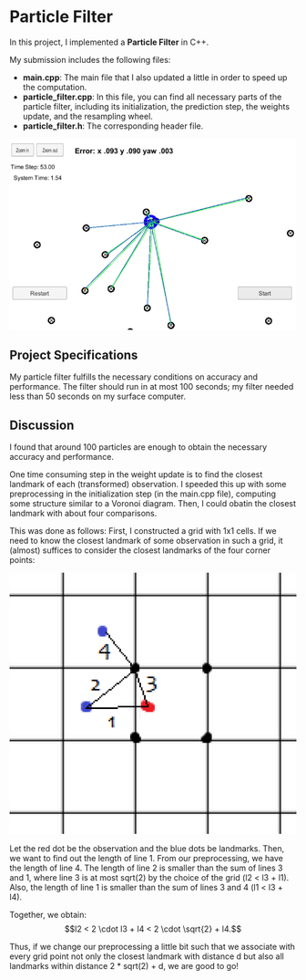 
# Particle Filter

In this project, I implemented a __Particle Filter__ in C++.

My submission includes the following files:
- __main.cpp__: The main file that I also updated a little in order to speed up the computation.
- __particle_filter.cpp__: In this file, you can find all necessary parts of the particle filter, including its initialization, the prediction step, the weights update, and the resampling wheel.
- __particle_filter.h__: The corresponding header file.

![alt text](./pic.PNG "Particle Filter")

## Project Specifications

My particle filter fulfills the necessary conditions on accuracy and performance. The filter should run in at most 100 seconds; my filter needed less than 50 seconds on my surface computer.

## Discussion

I found that around 100 particles are enough to obtain the necessary accuracy and performance.

One time consuming step in the weight update is to find the closest landmark of each (transformed) observation. I speeded this up with some preprocessing in the initialization step (in the main.cpp file), computing some structure similar to a Voronoi diagram. Then, I could obatin the closest landmark with about four comparisons.

This was done as follows:
First, I constructed a grid with 1x1 cells. If we need to know the closest landmark of some observation in such a grid, it (almost) suffices to consider the closest landmarks of the four corner points:

![alt text](./pic2.PNG "Grid")

Let the red dot be the observation and the blue dots be landmarks. Then, we want to find out the length of line 1. From our preprocessing, we have the length of line 4. The length of line 2 is smaller than the sum of lines 3 and 1, where line 3 is at most sqrt(2) by the choice of the grid (l2 < l3 + l1). Also, the length of line 1 is smaller than the sum of lines 3 and 4 (l1 < l3 + l4).

Together, we obtain: $$l2 < 2 \cdot l3 + l4 < 2 \cdot \sqrt{2} + l4.$$

Thus, if we change our preprocessing a little bit such that we associate with every grid point not only the closest landmark with distance d but also all landmarks within distance 2 * sqrt(2) + d, we are good to go! 

